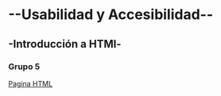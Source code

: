 #			--Usabilidad y Accesibilidad--

##			-Introducción a HTMl-

### Grupo 5

[Pagina HTML](../blob/master/index.html)
